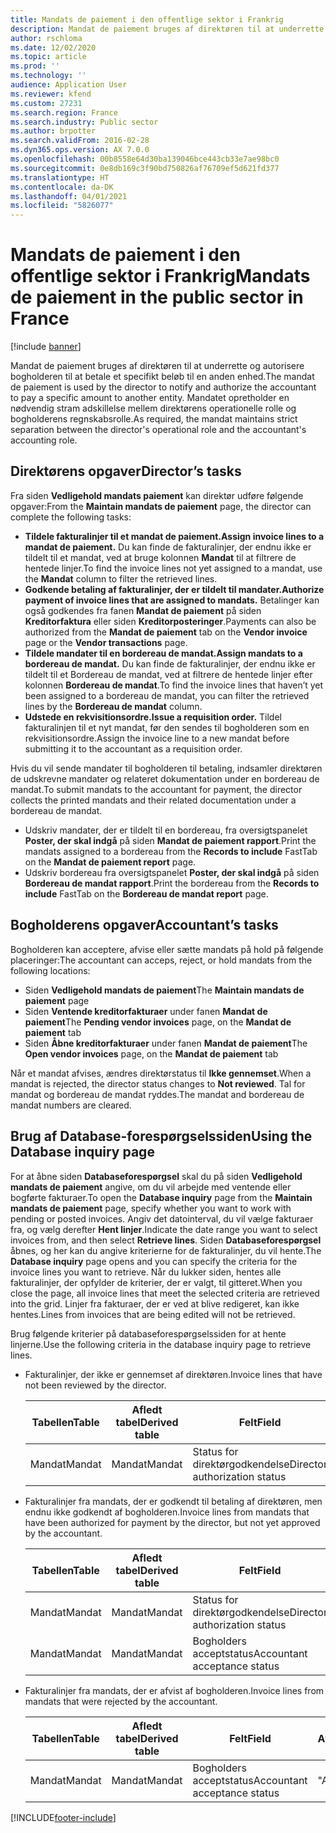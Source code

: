 ```yaml
---
title: Mandats de paiement i den offentlige sektor i Frankrig
description: Mandat de paiement bruges af direktøren til at underrette og autorisere bogholderen til at betale et specifikt beløb til en anden enhed.
author: rschloma
ms.date: 12/02/2020
ms.topic: article
ms.prod: ''
ms.technology: ''
audience: Application User
ms.reviewer: kfend
ms.custom: 27231
ms.search.region: France
ms.search.industry: Public sector
ms.author: brpotter
ms.search.validFrom: 2016-02-28
ms.dyn365.ops.version: AX 7.0.0
ms.openlocfilehash: 00b8558e64d30ba139046bce443cb33e7ae98bc0
ms.sourcegitcommit: 0e8db169c3f90bd750826af76709ef5d621fd377
ms.translationtype: HT
ms.contentlocale: da-DK
ms.lasthandoff: 04/01/2021
ms.locfileid: "5826077"
---
```

# <a name="mandats-de-paiement-in-the-public-sector-in-france"></a><span data-ttu-id="1e370-103">Mandats de paiement i den offentlige sektor i Frankrig</span><span class="sxs-lookup"><span data-stu-id="1e370-103">Mandats de paiement in the public sector in France</span></span>

[!include [banner](../includes/banner.md)]

<span data-ttu-id="1e370-104">Mandat de paiement bruges af direktøren til at underrette og autorisere bogholderen til at betale et specifikt beløb til en anden enhed.</span><span class="sxs-lookup"><span data-stu-id="1e370-104">The mandat de paiement is used by the director to notify and authorize the accountant to pay a specific amount to another entity.</span></span> <span data-ttu-id="1e370-105">Mandatet opretholder en nødvendig stram adskillelse mellem direktørens operationelle rolle og bogholderens regnskabsrolle.</span><span class="sxs-lookup"><span data-stu-id="1e370-105">As required, the mandat maintains strict separation between the director's operational role and the accountant's accounting role.</span></span>

## <a name="directors-tasks"></a><span data-ttu-id="1e370-106">Direktørens opgaver</span><span class="sxs-lookup"><span data-stu-id="1e370-106">Director’s tasks</span></span>

<span data-ttu-id="1e370-107">Fra siden **Vedligehold mandats paiement** kan direktør udføre følgende opgaver:</span><span class="sxs-lookup"><span data-stu-id="1e370-107">From the **Maintain mandats de paiement** page, the director can complete the following tasks:</span></span>

-   <span data-ttu-id="1e370-108">**Tildele fakturalinjer til et mandat de paiement.**</span><span class="sxs-lookup"><span data-stu-id="1e370-108">**Assign invoice lines to a mandat de paiement.**</span></span> <span data-ttu-id="1e370-109">Du kan finde de fakturalinjer, der endnu ikke er tildelt til et mandat, ved at bruge kolonnen **Mandat** til at filtrere de hentede linjer.</span><span class="sxs-lookup"><span data-stu-id="1e370-109">To find the invoice lines not yet assigned to a mandat, use the **Mandat** column to filter the retrieved lines.</span></span>
-   <span data-ttu-id="1e370-110">**Godkende betaling af fakturalinjer, der er tildelt til mandater.**</span><span class="sxs-lookup"><span data-stu-id="1e370-110">**Authorize payment of invoice lines that are assigned to mandats.**</span></span> <span data-ttu-id="1e370-111">Betalinger kan også godkendes fra fanen **Mandat de paiement** på siden **Kreditorfaktura** eller siden **Kreditorposteringer**.</span><span class="sxs-lookup"><span data-stu-id="1e370-111">Payments can also be authorized from the **Mandat de paiement** tab on the **Vendor invoice** page or the **Vendor transactions** page.</span></span>
-   <span data-ttu-id="1e370-112">**Tildele mandater til en bordereau de mandat.**</span><span class="sxs-lookup"><span data-stu-id="1e370-112">**Assign mandats to a bordereau de mandat.**</span></span> <span data-ttu-id="1e370-113">Du kan finde de fakturalinjer, der endnu ikke er tildelt til et Bordereau de mandat, ved at filtrere de hentede linjer efter kolonnen **Bordereau de mandat**.</span><span class="sxs-lookup"><span data-stu-id="1e370-113">To find the invoice lines that haven’t yet been assigned to a bordereau de mandat, you can filter the retrieved lines by the **Bordereau de mandat** column.</span></span>
-   <span data-ttu-id="1e370-114">**Udstede en rekvisitionsordre.**</span><span class="sxs-lookup"><span data-stu-id="1e370-114">**Issue a requisition order.**</span></span> <span data-ttu-id="1e370-115">Tildel fakturalinjen til et nyt mandat, før den sendes til bogholderen som en rekvisitionsordre.</span><span class="sxs-lookup"><span data-stu-id="1e370-115">Assign the invoice line to a new mandat before submitting it to the accountant as a requisition order.</span></span>

<span data-ttu-id="1e370-116">Hvis du vil sende mandater til bogholderen til betaling, indsamler direktøren de udskrevne mandater og relateret dokumentation under en bordereau de mandat.</span><span class="sxs-lookup"><span data-stu-id="1e370-116">To submit mandats to the accountant for payment, the director collects the printed mandats and their related documentation under a bordereau de mandat.</span></span>

-   <span data-ttu-id="1e370-117">Udskriv mandater, der er tildelt til en bordereau, fra oversigtspanelet **Poster, der skal indgå** på siden **Mandat de paiement rapport**.</span><span class="sxs-lookup"><span data-stu-id="1e370-117">Print the mandats assigned to a bordereau from the **Records to include** FastTab on the **Mandat de paiement report** page.</span></span>
-   <span data-ttu-id="1e370-118">Udskriv bordereau fra oversigtspanelet **Poster, der skal indgå** på siden **Bordereau de mandat rapport**.</span><span class="sxs-lookup"><span data-stu-id="1e370-118">Print the bordereau from the **Records to include** FastTab on the **Bordereau de mandat report** page.</span></span>

## <a name="accountants-tasks"></a><span data-ttu-id="1e370-119">Bogholderens opgaver</span><span class="sxs-lookup"><span data-stu-id="1e370-119">Accountant’s tasks</span></span>
<span data-ttu-id="1e370-120">Bogholderen kan acceptere, afvise eller sætte mandats på hold på følgende placeringer:</span><span class="sxs-lookup"><span data-stu-id="1e370-120">The accountant can acceps, reject, or hold mandats from the following locations:</span></span>

  - <span data-ttu-id="1e370-121">Siden **Vedligehold mandats de paiement**</span><span class="sxs-lookup"><span data-stu-id="1e370-121">The **Maintain mandats de paiement** page</span></span>
  - <span data-ttu-id="1e370-122">Siden **Ventende kreditorfakturaer** under fanen **Mandat de paiement**</span><span class="sxs-lookup"><span data-stu-id="1e370-122">The **Pending vendor invoices** page, on the **Mandat de paiement** tab</span></span>  
  - <span data-ttu-id="1e370-123">Siden **Åbne kreditorfakturaer** under fanen **Mandat de paiement**</span><span class="sxs-lookup"><span data-stu-id="1e370-123">The **Open vendor invoices** page, on the **Mandat de paiement** tab</span></span>
  
<span data-ttu-id="1e370-124">Når et mandat afvises, ændres direktørstatus til **Ikke gennemset**.</span><span class="sxs-lookup"><span data-stu-id="1e370-124">When a mandat is rejected, the director status changes to **Not reviewed**.</span></span> <span data-ttu-id="1e370-125">Tal for mandat og bordereau de mandat ryddes.</span><span class="sxs-lookup"><span data-stu-id="1e370-125">The mandat and bordereau de mandat numbers are cleared.</span></span>

## <a name="using-the-database-inquiry-page"></a><span data-ttu-id="1e370-126">Brug af Database-forespørgselssiden</span><span class="sxs-lookup"><span data-stu-id="1e370-126">Using the Database inquiry page</span></span>
<span data-ttu-id="1e370-127">For at åbne siden **Databaseforespørgsel** skal du på siden **Vedligehold mandats de paiement** angive, om du vil arbejde med ventende eller bogførte fakturaer.</span><span class="sxs-lookup"><span data-stu-id="1e370-127">To open the **Database inquiry** page from the **Maintain mandats de paiement** page, specify whether you want to work with pending or posted invoices.</span></span> <span data-ttu-id="1e370-128">Angiv det datointerval, du vil vælge fakturaer fra, og vælg derefter **Hent linjer**.</span><span class="sxs-lookup"><span data-stu-id="1e370-128">Indicate the date range you want to select invoices from, and then select **Retrieve lines**.</span></span> <span data-ttu-id="1e370-129">Siden **Databaseforespørgsel** åbnes, og her kan du angive kriterierne for de fakturalinjer, du vil hente.</span><span class="sxs-lookup"><span data-stu-id="1e370-129">The **Database inquiry** page opens and you can specify the criteria for the invoice lines you want to retrieve.</span></span> <span data-ttu-id="1e370-130">Når du lukker siden, hentes alle fakturalinjer, der opfylder de kriterier, der er valgt, til gitteret.</span><span class="sxs-lookup"><span data-stu-id="1e370-130">When you close the page, all invoice lines that meet the selected criteria are retrieved into the grid.</span></span> <span data-ttu-id="1e370-131">Linjer fra fakturaer, der er ved at blive redigeret, kan ikke hentes.</span><span class="sxs-lookup"><span data-stu-id="1e370-131">Lines from invoices that are being edited will not be retrieved.</span></span> 

<span data-ttu-id="1e370-132">Brug følgende kriterier på databaseforespørgselssiden for at hente linjerne.</span><span class="sxs-lookup"><span data-stu-id="1e370-132">Use the following criteria in the database inquiry page to retrieve lines.</span></span>

- <span data-ttu-id="1e370-133">Fakturalinjer, der ikke er gennemset af direktøren.</span><span class="sxs-lookup"><span data-stu-id="1e370-133">Invoice lines that have not been reviewed by the director.</span></span>

  | <span data-ttu-id="1e370-134">Tabellen</span><span class="sxs-lookup"><span data-stu-id="1e370-134">Table</span></span>  | <span data-ttu-id="1e370-135">Afledt tabel</span><span class="sxs-lookup"><span data-stu-id="1e370-135">Derived table</span></span> |             <span data-ttu-id="1e370-136">Felt</span><span class="sxs-lookup"><span data-stu-id="1e370-136">Field</span></span>             |    <span data-ttu-id="1e370-137">Afgrænsning</span><span class="sxs-lookup"><span data-stu-id="1e370-137">Criteria</span></span>    |
  |--------|---------------|-------------------------------|----------------|
  | <span data-ttu-id="1e370-138">Mandat</span><span class="sxs-lookup"><span data-stu-id="1e370-138">Mandat</span></span> |    <span data-ttu-id="1e370-139">Mandat</span><span class="sxs-lookup"><span data-stu-id="1e370-139">Mandat</span></span>     | <span data-ttu-id="1e370-140">Status for direktørgodkendelse</span><span class="sxs-lookup"><span data-stu-id="1e370-140">Director authorization status</span></span> | <span data-ttu-id="1e370-141">"Ikke gennemset"</span><span class="sxs-lookup"><span data-stu-id="1e370-141">"Not reviewed"</span></span> |


- <span data-ttu-id="1e370-142">Fakturalinjer fra mandats, der er godkendt til betaling af direktøren, men endnu ikke godkendt af bogholderen.</span><span class="sxs-lookup"><span data-stu-id="1e370-142">Invoice lines from mandats that have been authorized for payment by the director, but not yet approved by the accountant.</span></span>

  | <span data-ttu-id="1e370-143">Tabellen</span><span class="sxs-lookup"><span data-stu-id="1e370-143">Table</span></span>  | <span data-ttu-id="1e370-144">Afledt tabel</span><span class="sxs-lookup"><span data-stu-id="1e370-144">Derived table</span></span> |             <span data-ttu-id="1e370-145">Felt</span><span class="sxs-lookup"><span data-stu-id="1e370-145">Field</span></span>             |    <span data-ttu-id="1e370-146">Afgrænsning</span><span class="sxs-lookup"><span data-stu-id="1e370-146">Criteria</span></span>    |
  |--------|---------------|-------------------------------|----------------|
  | <span data-ttu-id="1e370-147">Mandat</span><span class="sxs-lookup"><span data-stu-id="1e370-147">Mandat</span></span> |    <span data-ttu-id="1e370-148">Mandat</span><span class="sxs-lookup"><span data-stu-id="1e370-148">Mandat</span></span>     | <span data-ttu-id="1e370-149">Status for direktørgodkendelse</span><span class="sxs-lookup"><span data-stu-id="1e370-149">Director authorization status</span></span> |  <span data-ttu-id="1e370-150">"Godkendt"</span><span class="sxs-lookup"><span data-stu-id="1e370-150">"Authorized"</span></span>  |
  | <span data-ttu-id="1e370-151">Mandat</span><span class="sxs-lookup"><span data-stu-id="1e370-151">Mandat</span></span> |    <span data-ttu-id="1e370-152">Mandat</span><span class="sxs-lookup"><span data-stu-id="1e370-152">Mandat</span></span>     | <span data-ttu-id="1e370-153">Bogholders acceptstatus</span><span class="sxs-lookup"><span data-stu-id="1e370-153">Accountant acceptance status</span></span>  | <span data-ttu-id="1e370-154">"Ikke gennemset"</span><span class="sxs-lookup"><span data-stu-id="1e370-154">"Not reviewed"</span></span> |


- <span data-ttu-id="1e370-155">Fakturalinjer fra mandats, der er afvist af bogholderen.</span><span class="sxs-lookup"><span data-stu-id="1e370-155">Invoice lines from mandats that were rejected by the accountant.</span></span>

  | <span data-ttu-id="1e370-156">Tabellen</span><span class="sxs-lookup"><span data-stu-id="1e370-156">Table</span></span>  | <span data-ttu-id="1e370-157">Afledt tabel</span><span class="sxs-lookup"><span data-stu-id="1e370-157">Derived table</span></span> | <span data-ttu-id="1e370-158">Felt</span><span class="sxs-lookup"><span data-stu-id="1e370-158">Field</span></span>                        | <span data-ttu-id="1e370-159">Afgrænsning</span><span class="sxs-lookup"><span data-stu-id="1e370-159">Criteria</span></span>   |
  |--------|---------------|------------------------------|------------|
  | <span data-ttu-id="1e370-160">Mandat</span><span class="sxs-lookup"><span data-stu-id="1e370-160">Mandat</span></span> | <span data-ttu-id="1e370-161">Mandat</span><span class="sxs-lookup"><span data-stu-id="1e370-161">Mandat</span></span>        | <span data-ttu-id="1e370-162">Bogholders acceptstatus</span><span class="sxs-lookup"><span data-stu-id="1e370-162">Accountant acceptance status</span></span> | <span data-ttu-id="1e370-163">"Afvist"</span><span class="sxs-lookup"><span data-stu-id="1e370-163">"Rejected"</span></span> |







[!INCLUDE[footer-include](../../includes/footer-banner.md)]